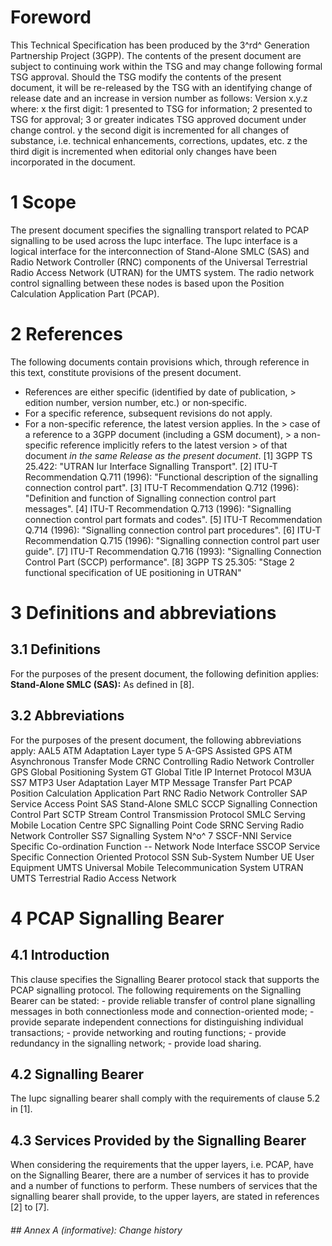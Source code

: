 # Foreword
This Technical Specification has been produced by the 3^rd^ Generation
Partnership Project (3GPP).
The contents of the present document are subject to continuing work within the
TSG and may change following formal TSG approval. Should the TSG modify the
contents of the present document, it will be re-released by the TSG with an
identifying change of release date and an increase in version number as
follows:
Version x.y.z
where:
x the first digit:
1 presented to TSG for information;
2 presented to TSG for approval;
3 or greater indicates TSG approved document under change control.
y the second digit is incremented for all changes of substance, i.e. technical
enhancements, corrections, updates, etc.
z the third digit is incremented when editorial only changes have been
incorporated in the document.
# 1 Scope
The present document specifies the signalling transport related to PCAP
signalling to be used across the Iupc interface. The Iupc interface is a
logical interface for the interconnection of Stand-Alone SMLC (SAS) and Radio
Network Controller (RNC) components of the Universal Terrestrial Radio Access
Network (UTRAN) for the UMTS system. The radio network control signalling
between these nodes is based upon the Position Calculation Application Part
(PCAP).
# 2 References
The following documents contain provisions which, through reference in this
text, constitute provisions of the present document.
  * References are either specific (identified by date of publication, > edition number, version number, etc.) or non‑specific.
  * For a specific reference, subsequent revisions do not apply.
  * For a non-specific reference, the latest version applies. In the > case of a reference to a 3GPP document (including a GSM document), > a non-specific reference implicitly refers to the latest version > of that document _in the same Release as the present document_.
[1] 3GPP TS 25.422: \"UTRAN Iur Interface Signalling Transport\".
[2] ITU-T Recommendation Q.711 (1996): \"Functional description of the
signalling connection control part\".
[3] ITU-T Recommendation Q.712 (1996): \"Definition and function of Signalling
connection control part messages\".
[4] ITU-T Recommendation Q.713 (1996): \"Signalling connection control part
formats and codes\".
[5] ITU-T Recommendation Q.714 (1996): \"Signalling connection control part
procedures\".
[6] ITU-T Recommendation Q.715 (1996): \"Signalling connection control part
user guide\".
[7] ITU-T Recommendation Q.716 (1993): \"Signalling Connection Control Part
(SCCP) performance\".
[8] 3GPP TS 25.305: \"Stage 2 functional specification of UE positioning in
UTRAN\"
# 3 Definitions and abbreviations
## 3.1 Definitions
For the purposes of the present document, the following definition applies:
**Stand-Alone SMLC (SAS):** As defined in [8].
## 3.2 Abbreviations
For the purposes of the present document, the following abbreviations apply:
AAL5 ATM Adaptation Layer type 5
A-GPS Assisted GPS
ATM Asynchronous Transfer Mode
CRNC Controlling Radio Network Controller
GPS Global Positioning System
GT Global Title
IP Internet Protocol
M3UA SS7 MTP3 User Adaptation Layer
MTP Message Transfer Part
PCAP Position Calculation Application Part
RNC Radio Network Controller
SAP Service Access Point
SAS Stand-Alone SMLC
SCCP Signalling Connection Control Part
SCTP Stream Control Transmission Protocol
SMLC Serving Mobile Location Centre
SPC Signalling Point Code
SRNC Serving Radio Network Controller
SS7 Signalling System N^o^ 7
SSCF-NNI Service Specific Co-ordination Function -- Network Node Interface
SSCOP Service Specific Connection Oriented Protocol
SSN Sub-System Number
UE User Equipment
UMTS Universal Mobile Telecommunication System
UTRAN UMTS Terrestrial Radio Access Network
# 4 PCAP Signalling Bearer
## 4.1 Introduction
This clause specifies the Signalling Bearer protocol stack that supports the
PCAP signalling protocol.
The following requirements on the Signalling Bearer can be stated:
\- provide reliable transfer of control plane signalling messages in both
connectionless mode and connection-oriented mode;
\- provide separate independent connections for distinguishing individual
transactions;
\- provide networking and routing functions;
\- provide redundancy in the signalling network;
\- provide load sharing.
## 4.2 Signalling Bearer
The Iupc signalling bearer shall comply with the requirements of clause 5.2 in
[1].
## 4.3 Services Provided by the Signalling Bearer
When considering the requirements that the upper layers, i.e. PCAP, have on
the Signalling Bearer, there are a number of services it has to provide and a
number of functions to perform. These numbers of services that the signalling
bearer shall provide, to the upper layers, are stated in references [2] to
[7].
###### ## Annex A (informative): Change history